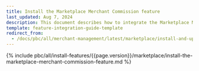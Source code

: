 ```yaml
---
title: Install the Marketplace Merchant Commission feature
last_updated: Aug 7, 2024
description: This document describes how to integrate the Marketplace Merchant Commission feature into a Spryker project.
template: feature-integration-guide-template
redirect_from:
  - /docs/pbc/all/merchant-management/latest/marketplace/install-and-upgrade/install-features/install-the-marketplace-merchant-commission-feature.html
---
```


{% include pbc/all/install-features/{{page.version}}/marketplace/install-the-marketplace-merchant-commission-feature.md %} <!-- To edit, see /_includes/pbc/all/install-features/202410.0/marketplace/install-the-marketplace-merchant-commission-feature.md -->
